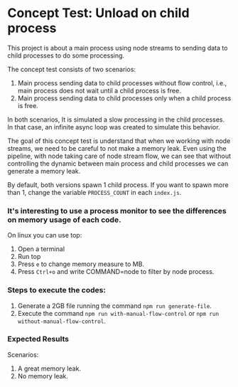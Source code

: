 # Concept Test: Unload on child process

This project is about a main process using node streams to sending data to child processes to do some processing.

The concept test consists of two scenarios:

1. Main process sending data to child processes without flow control, i.e., main process does not wait until a child process is free.
2. Main process sending data to child processes only when a child process is free.

In both scenarios, It is simulated a slow processing in the child processes. In that case, an infinite async loop was created to simulate this behavior.

The goal of this concept test is understand that when we working with node streams, we need to be careful to not make a memory leak. Even using the pipeline, with node taking care of node stream flow, we can see that without controlling the dynamic between main process and child processes we can generate a memory leak.

By default, both versions spawn 1 child process. If you want to spawn more than 1, change the variable `PROCESS_COUNT` in each `index.js`.

### It's interesting to use a process monitor to see the differences on memory usage of each code.

On linux you can use top:

1. Open a terminal
2. Run top
3. Press `e` to change memory measure to MB.
4. Press `Ctrl+o` and write COMMAND=node to filter by node process.

### Steps to execute the codes:

1. Generate a 2GB file running the command `npm run generate-file`.
2. Execute the command `npm run with-manual-flow-control` or `npm run without-manual-flow-control`.

### Expected Results

Scenarios:

1. A great memory leak.
2. No memory leak.

